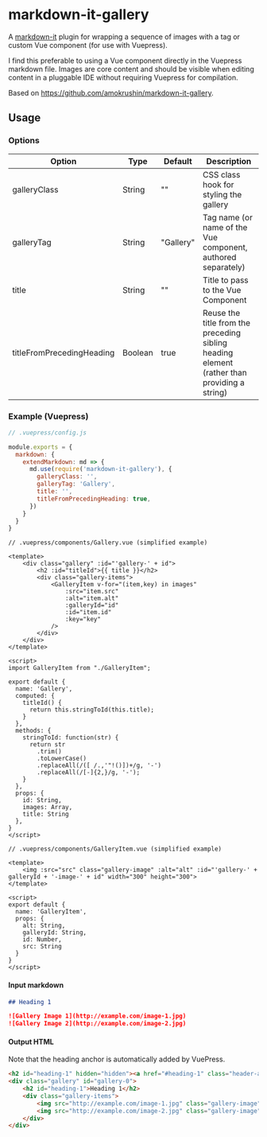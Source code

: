 # markdown-it-gallery

A [markdown-it](https://github.com/markdown-it/markdown-it) plugin for wrapping a sequence of images with a tag or custom Vue component (for use with Vuepress).

I find this preferable to using a Vue component directly in the Vuepress markdown file. Images are core content and should be visible when editing content in a pluggable IDE without requiring Vuepress for compilation.

Based on <https://github.com/amokrushin/markdown-it-gallery>.

## Usage

### Options

| Option                    | Type    | Default   | Description                                                                                 |
|---------------------------|---------|-----------|---------------------------------------------------------------------------------------------|
| galleryClass              | String  | ""        | CSS class hook for styling the gallery                                                      |
| galleryTag                | String  | "Gallery" | Tag name (or name of the Vue component, authored separately)                                |
| title                     | String  | ""        | Title to pass to the Vue Component                                                          |
| titleFromPrecedingHeading | Boolean | true      | Reuse the title from the preceding sibling heading element (rather than providing a string) |

### Example (Vuepress)

```js
// .vuepress/config.js

module.exports = {
  markdown: {
    extendMarkdown: md => {
      md.use(require('markdown-it-gallery'), {
        galleryClass: '',
        galleryTag: 'Gallery',
        title: '',
        titleFromPrecedingHeading: true,
      })
    }
  }
}
```

```vue
// .vuepress/components/Gallery.vue (simplified example)

<template>
    <div class="gallery" :id="'gallery-' + id">
        <h2 :id="titleId">{{ title }}</h2>
        <div class="gallery-items">
            <GalleryItem v-for="(item,key) in images"
                :src="item.src"
                :alt="item.alt"
                :galleryId="id"
                :id="item.id"
                :key="key"
            />
        </div>
    </div>
</template>

<script>
import GalleryItem from "./GalleryItem";

export default {
  name: 'Gallery',
  computed: {
    titleId() {
      return this.stringToId(this.title);
    }
  },
  methods: {
    stringToId: function(str) {
      return str
        .trim()
        .toLowerCase()
        .replaceAll(/([ /.,'"!()])+/g, '-')
        .replaceAll(/[-]{2,}/g, '-');
    }
  },
  props: {
    id: String,
    images: Array,
    title: String
  },
}
</script>
```

```vue
// .vuepress/components/GalleryItem.vue (simplified example)

<template>
    <img :src="src" class="gallery-image" :alt="alt" :id="'gallery-' + galleryId + '-image-' + id" width="300" height="300">
</template>

<script>
export default {
  name: 'GalleryItem',
  props: {
    alt: String,
    galleryId: String,
    id: Number,
    src: String
  }
}
</script>
```

#### Input markdown

```md
## Heading 1

![Gallery Image 1](http://example.com/image-1.jpg)
![Gallery Image 2](http://example.com/image-2.jpg)
```

#### Output HTML

Note that the heading anchor is automatically added by VuePress.

```html
<h2 id="heading-1" hidden="hidden"><a href="#heading-1" class="header-anchor">#</a> Heading 1</h2>
<div class="gallery" id="gallery-0">
    <h2 id="heading-1">Heading 1</h2>
    <div class="gallery-items">
        <img src="http://example.com/image-1.jpg" class="gallery-image" alt="Gallery Image 1" id="gallery-0-image-0" width="300" height="300">
        <img src="http://example.com/image-2.jpg" class="gallery-image" alt="Gallery Image 2" id="gallery-0-image-1" width="300" height="300">
    </div>
</div>
```
